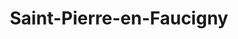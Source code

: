 ---
title: Saint-Pierre-en-Faucigny
url: /saint-pierre-en-faucigny/
latitude: 46.073
longitude: 6.388
---